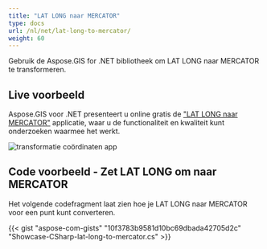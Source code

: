 ```yaml
---
title: "LAT LONG naar MERCATOR"
type: docs
url: /nl/net/lat-long-to-mercator/
weight: 60
---
```


Gebruik de Aspose.GIS for .NET bibliotheek om LAT LONG naar MERCATOR te transformeren.

## **Live voorbeeld**

Aspose.GIS voor .NET presenteert u online gratis de ["LAT LONG naar MERCATOR"](https://products.aspose.app/gis/transformation/lat-long-to-mercator) applicatie, waar u de functionaliteit en kwaliteit kunt onderzoeken waarmee het werkt.

![transformatie coördinaten app](transform-coordinates.png)

## **Code voorbeeld - Zet LAT LONG om naar MERCATOR**

Het volgende codefragment laat zien hoe je LAT LONG naar MERCATOR voor een punt kunt converteren.

{{< gist "aspose-com-gists" "10f3783b9581d10bc69dbada42705d2c" "Showcase-CSharp-lat-long-to-mercator.cs" >}}
